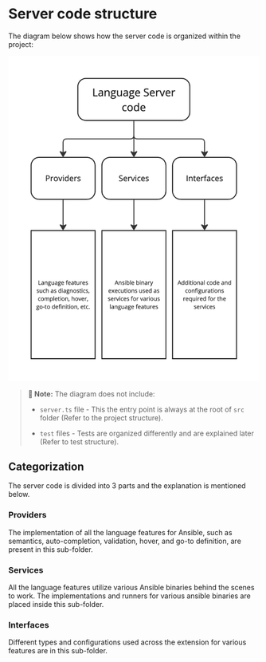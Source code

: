# Server code structure

The diagram below shows how the server code is organized within the project:

![server code](media/server-code-structure.png)

> **📕 Note:** The diagram does not include:
>
> - `server.ts` file - This the entry point is always at the root of `src` folder (Refer to the project structure).
>
> - `test` files - Tests are organized differently and are explained later (Refer to test structure).

## Categorization

The server code is divided into 3 parts and the explanation is mentioned below.

### Providers

The implementation of all the language features for Ansible, such as semantics, auto-completion, validation, hover, and go-to definition, are present in this sub-folder.

### Services

All the language features utilize various Ansible binaries behind the scenes to work. The implementations and runners for various ansible binaries are placed inside this sub-folder.

### Interfaces

Different types and configurations used across the extension for various features are in this sub-folder.
